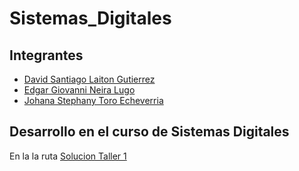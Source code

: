 # Sistemas_Digitales
## Integrantes
- [David Santiago Laiton Gutierrez](https://github.com/dslaitong)
- [Edgar Giovanni Neira Lugo](https://github.com/Gioneira)
- [Johana Stephany Toro Echeverria](https://github.com/JohanaT97)

## Desarrollo en el curso de Sistemas Digitales

En la la ruta [Solucion Taller 1](https://github.com/dslaitong/Sistemas_Digitales/tree/main/Primer_Corte/Taller_1#taller-1)
